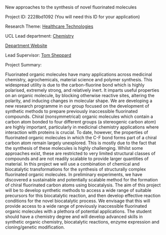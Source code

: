 New approaches to the synthesis of novel fluorinated molecules

Project ID: 2228bd1092
(You will need this ID for your application)

Research Theme: [Healthcare Technologies](../themes/healthcare-technologies.md)

UCL Lead department: [Chemistry](../departments/chemistry.md)

[Department Website](https://www.ucl.ac.uk/chemistry)

Lead Supervisor: [Tom Sheppard](https://iris.ucl.ac.uk/iris/browse/profile?upi=TSHEP42)

Project Summary:

Fluorinated organic molecules have many applications across medicinal chemistry, agrochemicals, material science and polymer synthesis. This widespread utility is due to the carbon-fluorine bond which is highly polarised, extremely strong, and relatively inert. It imparts useful properties on an organic molecule, by blocking otherwise reactive sites, altering the polarity, and inducing changes in molecular shape. We are developing a new research programme in our group focused on the development of synthetic methods to prepare previously inaccessible fluorinated compounds. Chiral (nonsymmetrical) organic molecules which contain a carbon atom bonded to four different groups (a stereogenic carbon atom) are highly important, particularly in medicinal chemistry applications where interaction with proteins is crucial. To date, however, the properties of fluorinated organic molecules in which the C-F bond forms part of a chiral carbon atom remain largely unexplored. This is mostly due to the fact that the synthesis of these molecules is highly challenging. Whilst some approaches exist, these are restricted to very limited structural classes of compounds and are not readily scalable to provide larger quantities of material. In this project we will use a combination of chemical and biocatalytic transformations for the synthesis of structurally complex fluorinated organic molecules. In preliminary experiments, we have discovered a sustainable and potentially scalable method for the formation of chiral fluorinated carbon atoms using biocatalysis. The aim of this project will be to develop synthetic methods to access a wide range of suitable precursors for this biocatalytic reaction, and then develop effective reaction conditions for the novel biocatalytic process. We envisage that this will provide access to a wide range of previously inaccessible fluorinated organic molecules with a plethora of potential applications. The student should have a chemistry degree and will develop advanced skills in synthetic organic chemistry, biocatalytic reactions, enzyme expression and cloning/genetic modification.